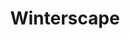 ---
title: "Winterscape"
type: gallery
headless: false
image: "/gallery/winterscape/img_2691/IMG_2691.jpg"
---